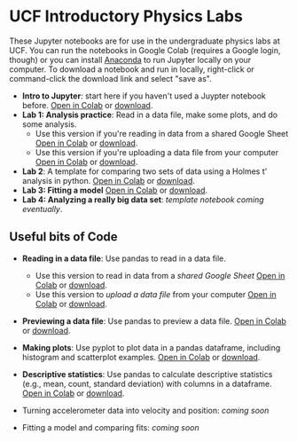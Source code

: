 # UCF Introductory Physics Labs
These Jupyter notebooks are for use in the undergraduate physics labs at UCF. You can run the notebooks in Google Colab (requires a Google login, though) or you can install [Anaconda](https://www.anaconda.com/products/individual) to run Jupyter locally on your computer. To download a notebook and run in locally, right-click or command-click the download link and select "save as".  
  
- **Intro to Jupyter**: start here if you haven't used a Juypter notebook before. [Open in Colab](https://colab.research.google.com/github/adamlamee/UCF_labs/blob/main/intro.ipynb) or [download](https://github.com/adamlamee/UCF_labs/raw/main/intro.ipynb).  
- **Lab 1: Analysis practice**: Read in a data file, make some plots, and do some analysis.  
  - Use this version if you're reading in data from a shared Google Sheet [Open in Colab](https://colab.research.google.com/github/adamlamee/UCF_labs/blob/main/analysis_practice_b.ipynb) or [download](https://github.com/adamlamee/UCF_labs/raw/main/analysis_practice_b.ipynb).  
  - Use this version if you're uploading a data file from your computer [Open in Colab](https://colab.research.google.com/github/adamlamee/UCF_labs/blob/main/analysis_practice_a.ipynb) or [download](https://github.com/adamlamee/UCF_labs/raw/main/analysis_practice_a.ipynb).  
- **Lab 2**: A template for comparing two sets of data using a Holmes t' analysis in python. [Open in Colab](https://colab.research.google.com/github/adamlamee/UCF_labs/blob/main/comparing_two_datasets.ipynb) or [download](https://github.com/adamlamee/UCF_labs/raw/main/comparing_two_datasets.ipynb).  
- **Lab 3: Fitting a model** [Open in Colab](https://colab.research.google.com/github/adamlamee/UCF_labs/blob/main/model_fitting_practice.ipynb) or [download](https://github.com/adamlamee/UCF_labs/raw/main/model_fitting_practice.ipynb).    
- **Lab 4: Analyzing a really big data set**: *template notebook coming eventually*.  
    
## Useful bits of Code  

- **Reading in a data file**: Use pandas to read in a data file.  
  - Use this version to read in data from a *shared Google Sheet* [Open in Colab](https://colab.research.google.com/github/adamlamee/UCF_labs/blob/main/reading_data_from_sheet.ipynb) or [download](https://github.com/adamlamee/UCF_labs/raw/main/reading_data_from_sheet.ipynb).  
  - Use this version to *upload a data file* from your computer [Open in Colab](https://colab.research.google.com/github/adamlamee/UCF_labs/blob/main/reading_data_local_upload.ipynb) or [download](https://github.com/adamlamee/UCF_labs/raw/main/reading_data_local_upload.ipynb).  
- **Previewing a data file**: Use pandas to preview a data file. [Open in Colab](https://colab.research.google.com/github/adamlamee/UCF_labs/blob/main/previewing_data.ipynb) or [download](https://github.com/adamlamee/UCF_labs/raw/main/previewing_data.ipynb).  
- **Making plots**: Use pyplot to plot data in a pandas dataframe, including histogram and scatterplot examples. [Open in Colab](https://colab.research.google.com/github/adamlamee/UCF_labs/blob/main/making_plots.ipynb) or [download](https://github.com/adamlamee/UCF_labs/raw/main/making_plots.ipynb).  
- **Descriptive statistics**: Use pandas to calculate descriptive statistics (e.g., mean, count, standard deviation) with columns in a dataframe. [Open in Colab](https://colab.research.google.com/github/adamlamee/UCF_labs/blob/main/descriptive_stats.ipynb) or [download](https://github.com/adamlamee/UCF_labs/raw/main/descriptive_stats.ipynb).  
  
  
- Turning accelerometer data into velocity and position: *coming soon*  
- Fitting a model and comparing fits: *coming soon*  

<!--

- **Making Comparisons**: [open in Colab](https://colab.research.google.com/github/adamlamee/UCF_labs/blob/main/making_comparisons.ipynb) or [download](https://github.com/adamlamee/UCF_labs/raw/main/making_comparisons.ipynb).  
- **Fitting a Model**: [open in Colab](https://colab.research.google.com/github/adamlamee/UCF_labs/blob/main/fitting_a_model.ipynb) or [download](https://github.com/adamlamee/UCF_labs/raw/main/fitting_a_model.ipynb).  
-->
